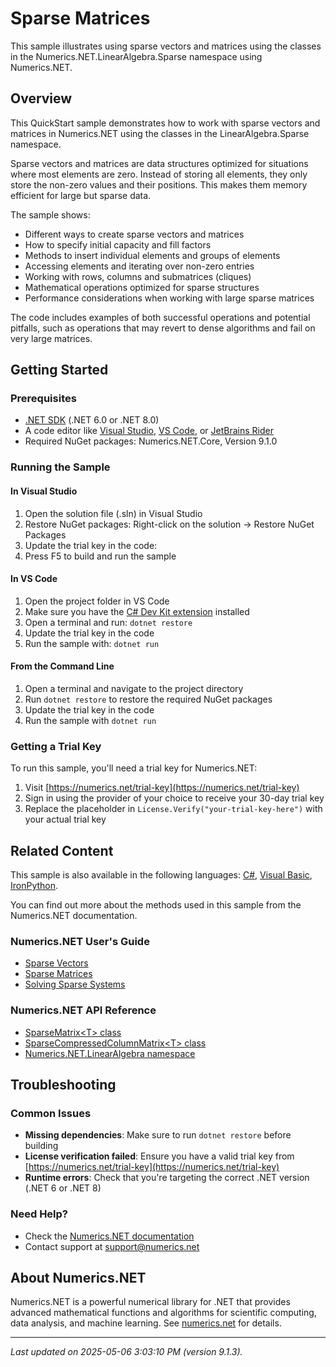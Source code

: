# Sparse Matrices

This sample illustrates using sparse vectors and matrices using the classes in the Numerics.NET.LinearAlgebra.Sparse namespace using Numerics.NET.

## Overview

This QuickStart sample demonstrates how to work with sparse vectors and matrices in Numerics.NET using the classes in 
the LinearAlgebra.Sparse namespace.

Sparse vectors and matrices are data structures optimized for situations where most elements are zero. 
Instead of storing all elements, they only store the non-zero values and their positions. This makes them 
memory efficient for large but sparse data.

The sample shows:
- Different ways to create sparse vectors and matrices
- How to specify initial capacity and fill factors
- Methods to insert individual elements and groups of elements
- Accessing elements and iterating over non-zero entries
- Working with rows, columns and submatrices (cliques)
- Mathematical operations optimized for sparse structures
- Performance considerations when working with large sparse matrices

The code includes examples of both successful operations and potential pitfalls, such as operations that 
may revert to dense algorithms and fail on very large matrices.


## Getting Started

### Prerequisites

- [.NET SDK](https://dotnet.microsoft.com/download) (.NET 6.0 or .NET 8.0)
- A code editor like [Visual Studio](https://visualstudio.microsoft.com/), [VS Code](https://code.visualstudio.com/), or [JetBrains Rider](https://www.jetbrains.com/rider/)
- Required NuGet packages: Numerics.NET.Core, Version 9.1.0

### Running the Sample

#### In Visual Studio
1. Open the solution file (.sln) in Visual Studio
2. Restore NuGet packages: Right-click on the solution → Restore NuGet Packages
3. Update the trial key in the code:
4. Press F5 to build and run the sample

#### In VS Code

1. Open the project folder in VS Code
2. Make sure you have the [C# Dev Kit extension](https://marketplace.visualstudio.com/items?itemName=ms-dotnettools.csdevkit) installed
3. Open a terminal and run: `dotnet restore`
4. Update the trial key in the code 
5. Run the sample with: `dotnet run`

#### From the Command Line

1. Open a terminal and navigate to the project directory
2. Run `dotnet restore` to restore the required NuGet packages
3. Update the trial key in the code
4. Run the sample with `dotnet run`

### Getting a Trial Key

To run this sample, you'll need a trial key for Numerics.NET:

1. Visit [https://numerics.net/trial-key](https://numerics.net/trial-key)
2. Sign in using the provider of your choice to receive your 30-day trial key
3. Replace the placeholder in `License.Verify("your-trial-key-here")` with your actual trial key

## Related Content

This sample is also available in the following languages: 
[C#](https://github.com/NumericsDotNet/quickstart-csharp/tree/net6.0/linear-algebra/matrices/sparse-matrices), [Visual Basic](https://github.com/NumericsDotNet/quickstart-visualbasic/tree/net6.0/linear-algebra/matrices/sparse-matrices), [IronPython](https://github.com/NumericsDotNet/quickstart-ironpython/tree/net6.0/linear-algebra/matrices/sparse-matrices).

You can find out more about the methods used in this sample from the Numerics.NET documentation.

### Numerics.NET User's Guide

- [Sparse Vectors](https://numerics.net/documentation/latest/vector-and-matrix/sparse-vectors-and-matrices/sparse-vectors)
- [Sparse Matrices](https://numerics.net/documentation/latest/vector-and-matrix/sparse-vectors-and-matrices/sparse-matrices)
- [Solving Sparse Systems](https://numerics.net/documentation/latest/vector-and-matrix/sparse-vectors-and-matrices/solving-sparse-systems)

### Numerics.NET API Reference

- [SparseMatrix&lt;T&gt; class](https://numerics.net/documentation/latest/reference/numerics.net.linearalgebra.sparsematrix-1)
- [SparseCompressedColumnMatrix&lt;T&gt; class](https://numerics.net/documentation/latest/reference/numerics.net.linearalgebra.sparsecompressedcolumnmatrix-1)
- [Numerics.NET.LinearAlgebra namespace](https://numerics.net/documentation/latest/reference/numerics.net.linearalgebra)


## Troubleshooting

### Common Issues

- **Missing dependencies**: Make sure to run `dotnet restore` before building
- **License verification failed**: Ensure you have a valid trial key from [https://numerics.net/trial-key](https://numerics.net/trial-key)
- **Runtime errors**: Check that you're targeting the correct .NET version (.NET 6 or .NET 8)

### Need Help?

- Check the [Numerics.NET documentation](https://numerics.net/documentation/)
- Contact support at [support@numerics.net](mailto:support@numerics.net?subject=SparseMatrices%20QuickStart%20Sample%20%28F%23%29)

## About Numerics.NET

Numerics.NET is a powerful numerical library for .NET that provides advanced mathematical 
functions and algorithms for scientific computing, data analysis, and machine learning.
See [numerics.net](https://numerics.net) for details.

---

_Last updated on 2025-05-06 3:03:10 PM (version 9.1.3)._

